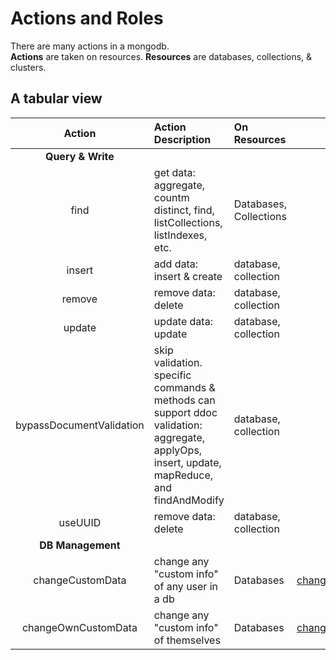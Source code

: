 # Actions and Roles

There are many actions in a mongodb.  
**Actions** are taken on resources.
**Resources** are databases, collections, & clusters.

## A tabular view

|          Action          | Action Description                                                                                                                          | On Resources           |                                                                                                               Docs Link |
| :----------------------: | :------------------------------------------------------------------------------------------------------------------------------------------ | :--------------------- | ----------------------------------------------------------------------------------------------------------------------: |
|    **Query & Write**     |                                                                                                                                             |                        |                                                                                                                         |
|           find           | get data: aggregate, countm distinct, find, listCollections, listIndexes, etc.                                                              | Databases, Collections |                            [find](https://docs.mongodb.com/manual/reference/privilege-actions/#mongodb-authaction-find) |
|          insert          | add data: insert & create                                                                                                                   | database, collection   |                        [insert](https://docs.mongodb.com/manual/reference/privilege-actions/#mongodb-authaction-insert) |
|          remove          | remove data: delete                                                                                                                         | database, collection   |                        [delete](https://docs.mongodb.com/manual/reference/privilege-actions/#mongodb-authaction-remove) |
|          update          | update data: update                                                                                                                         | database, collection   |                        [delete](https://docs.mongodb.com/manual/reference/privilege-actions/#mongodb-authaction-remove) |
| bypassDocumentValidation | skip validation. specific commands & methods can support ddoc validation: aggregate, applyOps, insert, update, mapReduce, and findAndModify | database, collection   |                        [delete](https://docs.mongodb.com/manual/reference/privilege-actions/#mongodb-authaction-remove) |
|         useUUID          | remove data: delete                                                                                                                         | database, collection   |                        [delete](https://docs.mongodb.com/manual/reference/privilege-actions/#mongodb-authaction-remove) |
|    **DB Management**     |                                                                                                                                             |                        |                                                                                                                         |
|     changeCustomData     | change any "custom info" of any user in a db                                                                                                | Databases              |    [changeCustomData](https://docs.mongodb.com/manual/reference/privilege-actions/#mongodb-authaction-changeCustomData) |
|   changeOwnCustomData    | change any "custom info" of themselves                                                                                                      | Databases              | [changeCustomData](https://docs.mongodb.com/manual/reference/privilege-actions/#mongodb-authaction-changeOwnCustomData) |
